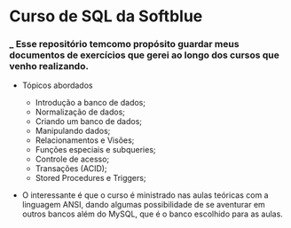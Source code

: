 # Curso de SQL da Softblue
### _ Esse repositório temcomo propósito guardar meus documentos de exercícios que gerei ao longo dos cursos que venho realizando.

- Tópicos abordados
    - Introdução a banco de dados;
    - Normalização de dados;
    - Criando um banco de dados;
    - Manipulando dados;
    - Relacionamentos e Visões;
    - Funções especiais e subqueries;
    - Controle de acesso;
    - Transações (ACID);
    - Stored Procedures e Triggers;

- O interessante é que o curso é ministrado nas aulas teóricas com a linguagem ANSI, dando algumas possibilidade de se aventurar em outros bancos além do MySQL, que é o banco escolhido para as aulas.